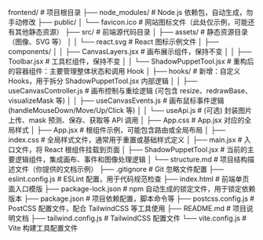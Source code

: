 frontend/                           # 项目根目录
├── node_modules/                   # Node.js 依赖包，自动生成，勿手动修改
├── public/
│   └── favicon.ico                 # 网站图标文件（此处仅示例，可能还有其他静态资源）
├── src/                            # 前端源代码目录
│   ├── assets/                     # 静态资源目录（图像、SVG 等）
│   │   └── react.svg               # React 图标示例文件
│   ├── components/
│   │   ├── CanvasLayers.jsx         # 画布展示组件，保持不变
│   │   ├── Toolbar.jsx              # 工具栏组件，保持不变
│   │   └── ShadowPuppetTool.jsx     # 重构后的容器组件：主要管理整体状态和调用 Hook
│   ├── hooks/                       # 新增：自定义 Hooks，用于拆分 ShadowPuppetTool.jsx 内部逻辑
│   │   ├── useCanvasController.js   # 画布控制与重绘逻辑 (可包含 resize、redrawBase、visualizeMask 等)
│   │   ├── useCanvasEvents.js       # 画布鼠标事件逻辑 (handleMouseDown/Move/Up/Click 等)
│   │   └── useApi.js                # (可选) 封装图片上传、mask 预测、保存、获取等 API 调用
│   ├── App.css                     # App.jsx 对应的全局样式
│   ├── App.jsx                     # 根组件示例，可能包含路由或全局布局
│   ├── index.css                   # 全局样式文件，通常用于重置或基础样式定义
│   ├── main.jsx                    # 入口文件，将 React 根组件挂载到页面
│   ├── ShadowPuppetTool.jsx        # 当前的主要逻辑组件，集成画布、事件和图像处理逻辑
│   └── structure.md                # 项目结构描述文件（你提供的文档示例）
├── .gitignore                      # Git 忽略文件配置
├── eslint.config.js                # ESLint 配置，用于代码规范检查
├── index.html                      # 前端单页面入口模版
├── package-lock.json               # npm 自动生成的锁定文件，用于锁定依赖版本
├── package.json                    # 项目依赖配置，脚本命令等
├── postcss.config.js               # PostCSS 配置文件，配合 TailwindCSS 等工具使用
├── README.md                       # 项目说明文档
├── tailwind.config.js             # TailwindCSS 配置文件
└──  vite.config.js                  # Vite 构建工具配置文件